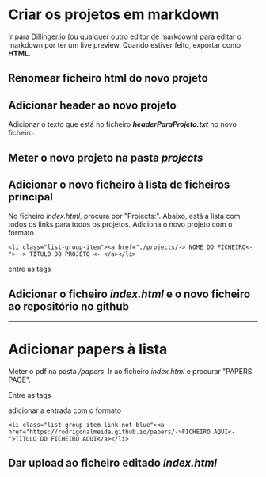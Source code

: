 # Criar os projetos em markdown

Ir para [Dillinger.io](https://dillinger.io/)  (ou qualquer outro editor de markdown) para editar o markdown por ter um live preview. Quando estiver feito, exportar como **HTML**.

## Renomear ficheiro html do novo projeto

## Adicionar header ao novo projeto

Adicionar o texto que está no ficheiro ***headerParaProjeto.txt*** no novo ficheiro.

## Meter o novo projeto na pasta *projects*

## Adicionar o novo ficheiro à lista de ficheiros principal

No ficheiro *index.html*, procura por "Projects:".
Abaixo, está a lista com todos os links para todos os projetos.
Adiciona o novo projeto com o formato
```
<li class="list-group-item"><a href="./projects/-> NOME DO FICHEIRO<-"> -> TÍTULO DO PROJETO <- </a></li>
```

entre as tags <ul></ul>

## Adicionar o ficheiro *index.html* e o novo ficheiro ao repositório no github

***

# Adicionar papers à lista

Meter o pdf na pasta */papers*. Ir ao ficheiro *index.html* e procurar "PAPERS PAGE".

Entre as tags <ul></ul> adicionar a entrada com o formato
```
<li class="list-group-item link-not-blue"><a href="https://rodrigonalmeida.github.io/papers/->FICHEIRO AQUI<-">TÍTULO DO FICHEIRO AQUI</a></li>
```

## Dar upload ao ficheiro editado *index.html*
